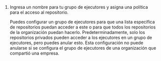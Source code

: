1. Ingresa un nombre para tu grupo de ejecutores y asigna una política para el acceso al repositorio.

    Puedes configurar un grupo de ejecutores para que una lista específica de repositorios puedan acceder a este o para que todos los repositorios de la organización puedan hacerlo. Predeterminadamente, solo los repositorios privados pueden acceder a los ejecutores en un grupo de ejecutores, pero puedes anular esto. Esta configuración no puede anularse si se configura el grupo de ejecutores de una organización que compartió una empresa.
